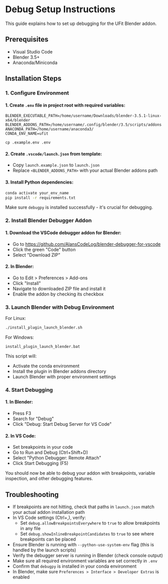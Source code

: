 # Debug Setup Instructions

This guide explains how to set up debugging for the UFit Blender addon.

## Prerequisites

- Visual Studio Code
- Blender 3.5+
- Anaconda/Miniconda

## Installation Steps

### 1. Configure Environment

#### 1. Create `.env` file in project root with required variables:
```
BLENDER_EXECUTABLE_PATH=/home/username/Downloads/blender-3.5.1-linux-x64/blender
BLENDER_ADDONS_PATH=/home/username/.config/blender/3.5/scripts/addons
ANACONDA_PATH=/home/username/anaconda3/
CONDA_ENV_NAME=ufit
```

    cp .example.env .env

#### 2. Create `.vscode/launch.json` from template:
   - Copy `launch.example.json` to `launch.json`
   - Replace `<BLENDER_ADDONS_PATH>` with your actual Blender addons path

#### 3. Install Python dependencies:
```bash
conda activate your_env_name
pip install -r requirements.txt
```
Make sure `debugpy` is installed successfully - it's crucial for debugging.

### 2. Install Blender Debugger Addon

#### 1. Download the VSCode debugger addon for Blender:
   - Go to https://github.com/AlansCodeLog/blender-debugger-for-vscode
   - Click the green "Code" button
   - Select "Download ZIP"
#### 2. In Blender:
   - Go to Edit > Preferences > Add-ons
   - Click "Install"
   - Navigate to downloaded ZIP file and install it
   - Enable the addon by checking its checkbox

### 3. Launch Blender with Debug Environment

For Linux:
```bash
./install_plugin_launch_blender.sh
```

For Windows:
```batch
install_plugin_launch_blender.bat
```

This script will:
- Activate the conda environment
- Install the plugin in Blender addons directory
- Launch Blender with proper environment settings

### 4. Start Debugging

#### 1. In Blender:
   - Press F3
   - Search for "Debug"
   - Click "Debug: Start Debug Server for VS Code"

#### 2. In VS Code:
   - Set breakpoints in your code
   - Go to Run and Debug (Ctrl+Shift+D)
   - Select "Python Debugger: Remote Attach"
   - Click Start Debugging (F5)

You should now be able to debug your addon with breakpoints, variable inspection, and other debugging features.

## Troubleshooting

- If breakpoints are not hitting, check that paths in `launch.json` match your actual addon installation path
- In VS Code settings (Ctrl+,), verify:
    - Set `debug.allowBreakpointsEverywhere` to `true` to allow breakpoints in any file
    - Set `debug.showInlineBreakpointCandidates` to `true` to see where breakpoints can be placed
- Ensure Blender is running with `--python-use-system-env` flag (this is handled by the launch scripts)
- Verify the debugger server is running in Blender (check console output)
- Make sure all required environment variables are set correctly in `.env`
- Confirm that `debugpy` is installed in your conda environment
- In Blender, make sure `Preferences > Interface > Developer Extras` is enabled
